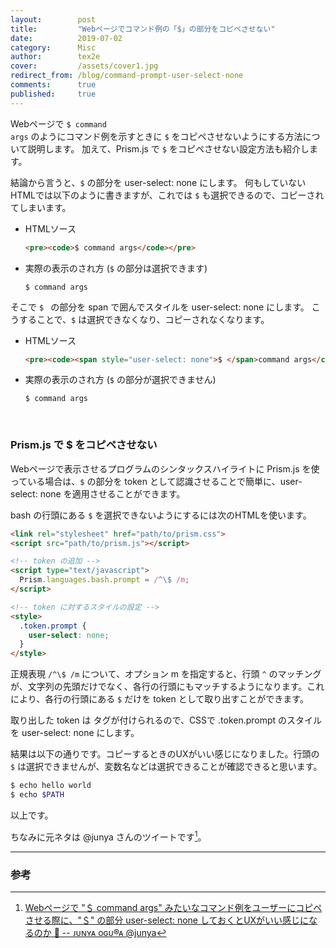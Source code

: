 ```yaml
---
layout:        post
title:         "Webページでコマンド例の「$」の部分をコピペさせない"
date:          2019-07-02
category:      Misc
author:        tex2e
cover:         /assets/cover1.jpg
redirect_from: /blog/command-prompt-user-select-none
comments:      true
published:     true
---
```


Webページで <code><span style="user-select: none">$ </span>command args</code> のようにコマンド例を示すときに `$` をコピペさせないようにする方法について説明します。
加えて、Prism.js で `$` をコピペさせない設定方法も紹介します。

結論から言うと、`$` の部分を user-select: none にします。
何もしていないHTMLでは以下のように書きますが、これでは `$` も選択できるので、コピーされてしまいます。

- HTMLソース

  ```html
  <pre><code>$ command args</code></pre>
  ```

- 実際の表示のされ方 (`$` の部分は選択できます)

  <pre><code>$ command args</code></pre>

そこで `$ ` の部分を span で囲んでスタイルを user-select: none にします。
こうすることで、`$` は選択できなくなり、コピーされなくなります。

- HTMLソース

  ```html
  <pre><code><span style="user-select: none">$ </span>command args</code></pre>
  ```

- 実際の表示のされ方 (`$` の部分が選択できません)

  <pre><code><span style="user-select: none">$ </span>command args</code></pre>


<br>

### Prism.js で \$ をコピペさせない

Webページで表示させるプログラムのシンタックスハイライトに Prism.js を使っている場合は、`$` の部分を token として認識させることで簡単に、user-select: none を適用させることができます。

bash の行頭にある `$` を選択できないようにするには次のHTMLを使います。

```html
<link rel="stylesheet" href="path/to/prism.css">
<script src="path/to/prism.js"></script>

<!-- token の追加 -->
<script type="text/javascript">
  Prism.languages.bash.prompt = /^\$ /m;
</script>

<!-- token に対するスタイルの設定 -->
<style>
  .token.prompt {
    user-select: none;
  }
</style>
```

正規表現 `/^\$ /m` について、オプション m を指定すると、行頭 `^` のマッチングが、文字列の先頭だけでなく、各行の行頭にもマッチするようになります。これにより、各行の行頭にある `$` だけを token として取り出すことができます。

取り出した token は <span class="token prompt"> タグが付けられるので、CSSで .token.prompt のスタイルを user-select: none にします。

結果は以下の通りです。コピーするときのUXがいい感じになりました。行頭の `$` は選択できませんが、変数名などは選択できることが確認できると思います。

```bash
$ echo hello world
$ echo $PATH
```

以上です。

ちなみに元ネタは @junya さんのツイートです[^1]。

-----

### 参考

[^1]: [Webページで &quot;＄ command args&quot; みたいなコマンド例をユーザーにコピペさせる際に、&quot;＄&quot; の部分 user-select: none しておくとUXがいい感じになるのか 📝  -- ᴊᴜɴʏᴀ oɢᴜ®ᴀ @junya](https://twitter.com/junya/status/1145926838734204928)

